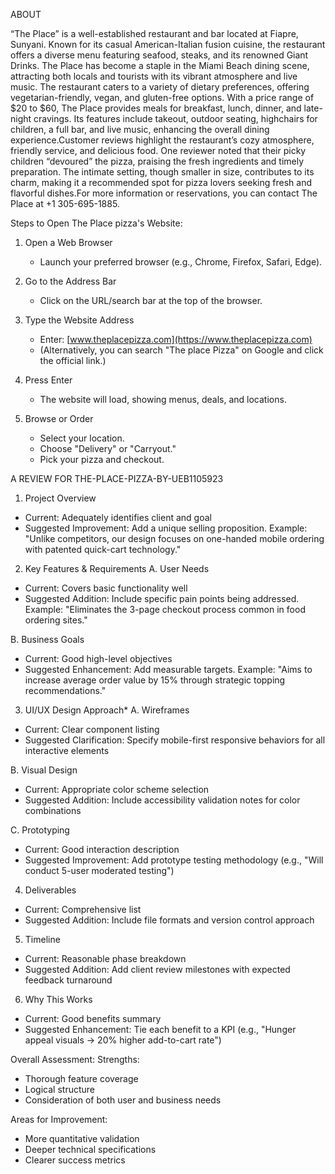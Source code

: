  ABOUT

“The Place” is a well-established restaurant and bar located at Fiapre, Sunyani. Known for its casual American-Italian fusion cuisine, the restaurant offers a diverse menu featuring seafood, steaks, and its renowned Giant Drinks. The Place has become a staple in the Miami Beach dining scene, attracting both locals and tourists with its vibrant atmosphere and live music.  The restaurant caters to a variety of dietary preferences, offering vegetarian-friendly, vegan, and gluten-free options. With a price range of $20 to $60, The Place provides meals for breakfast, lunch, dinner, and late-night cravings. Its features include takeout, outdoor seating, highchairs for children, a full bar, and live music, enhancing the overall dining experience.Customer reviews highlight the restaurant’s cozy atmosphere, friendly service, and delicious food. One reviewer noted that their picky children “devoured” the pizza, praising the fresh ingredients and timely preparation. The intimate setting, though smaller in size, contributes to its charm, making it a recommended spot for pizza lovers seeking fresh and flavorful dishes.For more information or reservations, you can contact The Place at +1 305-695-1885.
 
 
  Steps to Open The Place pizza's Website:
1. Open a Web Browser  
   - Launch your preferred browser (e.g., Chrome, Firefox, Safari, Edge).  

2. Go to the Address Bar  
   - Click on the URL/search bar at the top of the browser.  

3. Type the Website Address  
   - Enter: [www.theplacepizza.com](https://www.theplacepizza.com)  
   - (Alternatively, you can search "The place Pizza" on Google and click the official link.)  

4. Press Enter  
   - The website will load, showing menus, deals, and locations.  

5. Browse or Order  
   - Select your location.  
   - Choose "Delivery" or "Carryout."  
   - Pick your pizza and checkout.







A REVIEW FOR THE-PLACE-PIZZA-BY-UEB1105923
1. Project Overview
- Current: Adequately identifies client and goal
- Suggested Improvement: Add a unique selling proposition. Example: "Unlike competitors, our design focuses on one-handed mobile ordering with patented quick-cart technology."

2. Key Features & Requirements
A. User Needs
- Current: Covers basic functionality well
- Suggested Addition: Include specific pain points being addressed. Example: "Eliminates the 3-page checkout process common in food ordering sites."

B. Business Goals
- Current: Good high-level objectives
- Suggested Enhancement: Add measurable targets. Example: "Aims to increase average order value by 15% through strategic topping recommendations."

3. UI/UX Design Approach*
A. Wireframes
- Current: Clear component listing
- Suggested Clarification: Specify mobile-first responsive behaviors for all interactive elements

B. Visual Design
- Current: Appropriate color scheme selection
- Suggested Addition: Include accessibility validation notes for color combinations

C. Prototyping
- Current: Good interaction description
- Suggested Improvement: Add prototype testing methodology (e.g., "Will conduct 5-user moderated testing")

4. Deliverables
- Current: Comprehensive list
- Suggested Addition: Include file formats and version control approach

5. Timeline
- Current: Reasonable phase breakdown
- Suggested Addition: Add client review milestones with expected feedback turnaround

6. Why This Works
- Current: Good benefits summary
- Suggested Enhancement: Tie each benefit to a KPI (e.g., "Hunger appeal visuals → 20% higher add-to-cart rate")

Overall Assessment:
Strengths:
- Thorough feature coverage
- Logical structure
- Consideration of both user and business needs

Areas for Improvement:
- More quantitative validation
- Deeper technical specifications
- Clearer success metrics

